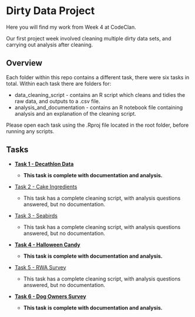 # Dirty Data Project

Here you will find my work from Week 4 at CodeClan. 

Our first project week involved cleaning multiple dirty data sets, and carrying out analysis after cleaning.

## Overview

Each folder within this repo contains a different task, there were six tasks in total. Within each task there are folders for:

* data_cleaning_script - contains an R script which cleans and tidies the raw data, and outputs to a .csv file.
* analysis_and_documentation - contains an R notebook file containing analysis and an explanation of the cleaning script.

Please open each task using the .Rproj file located in the root folder, before running any scripts.

## Tasks

* **[Task 1 - Decathlon Data](task_1/)**
  * **This task is complete with documentation and analysis.**

* [Task 2 - Cake Ingredients](task_2/)
  * This task has a complete cleaning script, with analysis questions answered, but no documentation.

* [Task 3 - Seabirds](task_3/)
  * This task has a complete cleaning script, with analysis questions answered, but no documentation.

* **[Task 4 - Halloween Candy](task_4/)**
  * **This task is complete with documentation and analysis.**
  
* [Task 5 - RWA Survey](task_5/)
  * This task has a complete cleaning script, with analysis questions answered, but no documentation.

* **[Task 6 - Dog Owners Survey](task_6/)**
  * **This task is complete with documentation and analysis.**
